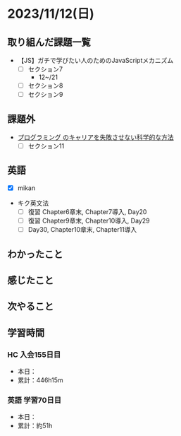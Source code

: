 # 2023/11/12(日)

## 取り組んだ課題一覧

- 【JS】ガチで学びたい人のためのJavaScriptメカニズム
  - [ ] セクション7
    - 12~/21
  - [ ] セクション8
  - [ ] セクション9

## 課題外

- [プログラミング のキャリアを失敗させない科学的な方法](https://www.udemy.com/course/careerup/)
  - [ ] セクション11

## 英語

- [x] mikan

- キク英文法
  - [ ] 復習 Chapter6章末, Chapter7導入, Day20
  - [ ] 復習 Chapter9章末, Chapter10導入, Day29
  - [ ] Day30, Chapter10章末, Chapter11導入

## わかったこと

## 感じたこと

## 次やること

## 学習時間

### HC 入会155日目

- 本日：
- 累計：446h15m

### 英語 学習70日目

- 本日：
- 累計：約51h

